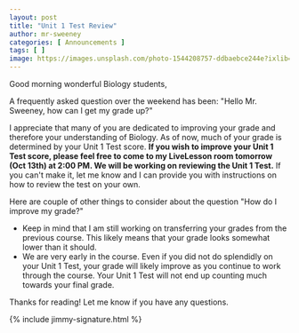 ```yaml
---
layout: post
title: "Unit 1 Test Review"
author: mr-sweeney
categories: [ Announcements ]
tags: [ ]
image: https://images.unsplash.com/photo-1544208757-ddbaebce244e?ixlib=rb-1.2.1&ixid=eyJhcHBfaWQiOjEyMDd9&auto=format&fit=crop&w=375&q=80
---
```


Good morning wonderful Biology students,

A frequently asked question over the weekend has been: "Hello Mr. Sweeney, how can I get my grade up?"

I appreciate that many of you are dedicated to improving your grade and therefore your understanding of Biology. As of now, much of your grade is determined by your Unit 1 Test score. **If you wish to improve your Unit 1 Test score, please feel free to come to my LiveLesson room tomorrow (Oct 13th) at 2:00 PM. We will be working on reviewing the Unit 1 Test.** If you can't make it, let me know and I can provide you with instructions on how to review the test on your own.

Here are couple of other things to consider about the question "How do I improve my grade?"

- Keep in mind that I am still working on transferring your grades from the previous course. This likely means that your grade looks somewhat lower than it should.
- We are very early in the course. Even if you did not do splendidly on your Unit 1 Test, your grade will likely improve as you continue to work through the course. Your Unit 1 Test will not end up counting much towards your final grade.

Thanks for reading! Let me know if you have any questions. 

{% include jimmy-signature.html %}